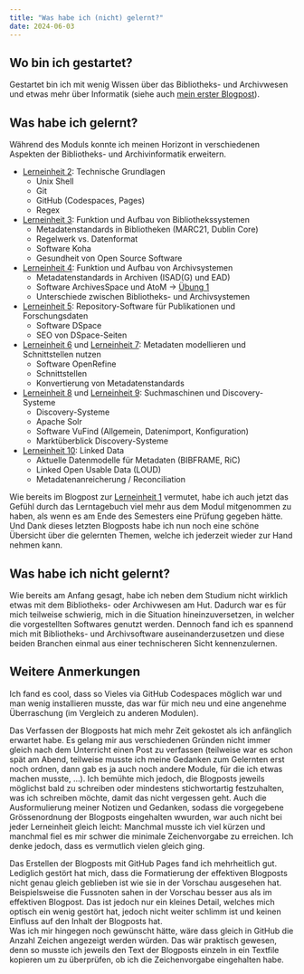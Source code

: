 ```yaml
---
title: "Was habe ich (nicht) gelernt?"
date: 2024-06-03
---
```


## Wo bin ich gestartet?
Gestartet bin ich mit wenig Wissen über das Bibliotheks- und Archivwesen und etwas mehr über Informatik (siehe auch [mein erster Blogpost](https://yara-wagner.github.io/lerntagebuch/2024/02/14/einfuehrung.html)).

## Was habe ich gelernt?
Während des Moduls konnte ich meinen Horizont in verschiedenen Aspekten der Bibliotheks- und Archivinformatik erweitern.
* [Lerneinheit 2](https://yara-wagner.github.io/lerntagebuch/2024/02/14/lerneinheit2.html): Technische Grundlagen
  * Unix Shell
  * Git
  * GitHub (Codespaces, Pages)
  * Regex
* [Lerneinheit 3](https://yara-wagner.github.io/lerntagebuch/2024/02/27/lerneinheit3.html): Funktion und Aufbau von Bibliothekssystemen
  * Metadatenstandards in Bibliotheken (MARC21, Dublin Core)
  * Regelwerk vs. Datenformat
  * Software Koha
  * Gesundheit von Open Source Software
* [Lerneinheit 4](https://yara-wagner.github.io/lerntagebuch/2024/03/12/lerneinheit4.html): Funktion und Aufbau von Archivsystemen
  * Metadatenstandards in Archiven (ISAD(G) und EAD)
  * Software ArchivesSpace und AtoM → [Übung 1](https://yara-wagner.github.io/lerntagebuch/2024/03/17/uebung1.html)
  * Unterschiede zwischen Bibliotheks- und Archivsystemen
* [Lerneinheit 5](https://yara-wagner.github.io/lerntagebuch/2024/03/26/lerneinheit5.html): Repository-Software für Publikationen und Forschungsdaten
  * Software DSpace
  * SEO von DSpace-Seiten
* [Lerneinheit 6](https://yara-wagner.github.io/lerntagebuch/2024/04/30/lerneinheit6.html) und [Lerneinheit 7](https://yara-wagner.github.io/lerntagebuch/2024/05/07/lerneinheit7.html): Metadaten modellieren und Schnittstellen nutzen
  * Software OpenRefine
  * Schnittstellen
  * Konvertierung von Metadatenstandards
* [Lerneinheit 8](https://yara-wagner.github.io/lerntagebuch/2024/05/21/lerneinheit8.html) und [Lerneinheit 9](https://yara-wagner.github.io/lerntagebuch/2024/06/03/1-lerneinheit9.html): Suchmaschinen und Discovery-Systeme
  * Discovery-Systeme
  * Apache Solr
  * Software VuFind (Allgemein, Datenimport, Konfiguration)
  * Marktüberblick Discovery-Systeme
* [Lerneinheit 10](https://yara-wagner.github.io/lerntagebuch/2024/06/03/2-lerneinheit10.html): Linked Data
  * Aktuelle Datenmodelle für Metadaten (BIBFRAME, RiC)
  * Linked Open Usable Data (LOUD)
  * Metadatenanreicherung / Reconciliation
 
Wie bereits im Blogpost zur [Lerneinheit 1](https://yara-wagner.github.io/lerntagebuch/2024/02/14/lerneinheit1.html) vermutet, habe ich auch jetzt das Gefühl durch das Lerntagebuch viel mehr aus dem Modul mitgenommen zu haben, als wenn es am Ende des Semesters eine Prüfung gegeben hätte. Und Dank dieses letzten Blogposts habe ich nun noch eine schöne Übersicht über die gelernten Themen, welche ich jederzeit wieder zur Hand nehmen kann.

## Was habe ich nicht gelernt?
Wie bereits am Anfang gesagt, habe ich neben dem Studium nicht wirklich etwas mit dem Bibliotheks- oder Archivwesen am Hut. Dadurch war es für mich teilweise schwierig, mich in die Situation hineinzuversetzen, in welcher die vorgestellten Softwares genutzt werden. Dennoch fand ich es spannend mich mit Bibliotheks- und Archivsoftware auseinanderzusetzen und diese beiden Branchen einmal aus einer technischeren Sicht kennenzulernen.


## Weitere Anmerkungen
Ich fand es cool, dass so Vieles via GitHub Codespaces möglich war und man wenig installieren musste, das war für mich neu und eine angenehme Überraschung (im Vergleich zu anderen Modulen).

Das Verfassen der Blogposts hat mich mehr Zeit gekostet als ich anfänglich erwartet habe. Es gelang mir aus verschiedenen Gründen nicht immer gleich nach dem Unterricht einen Post zu verfassen (teilweise war es schon spät am Abend, teilweise musste ich meine Gedanken zum Gelernten erst noch ordnen, dann gab es ja auch noch andere Module, für die ich etwas machen musste, ...). Ich bemühte mich jedoch, die Blogposts jeweils möglichst bald zu schreiben oder mindestens stichwortartig festzuhalten, was ich schreiben möchte, damit das nicht vergessen geht. Auch die Ausformulierung meiner Notizen und Gedanken, sodass die vorgegebene Grössenordnung der Blogposts eingehalten wwurden, war auch nicht bei jeder Lerneinheit gleich leicht: Manchmal musste ich viel kürzen und manchmal fiel es mir schwer die minimale Zeichenvorgabe zu erreichen. Ich denke jedoch, dass es vermutlich vielen gleich ging.

Das Erstellen der Blogposts mit GitHub Pages fand ich mehrheitlich gut. Lediglich gestört hat mich, dass die Formatierung der effektiven Blogposts nicht genau gleich geblieben ist wie sie in der Vorschau ausgesehen hat. Beispielsweise die Fussnoten sahen in der Vorschau besser aus als im effektiven Blogpost. Das ist jedoch nur ein kleines Detail, welches mich optisch ein wenig gestört hat, jedoch nicht weiter schlimm ist und keinen Einfluss auf den Inhalt der Blogposts hat.<br>
Was ich mir hingegen noch gewünscht hätte, wäre dass gleich in GitHub die Anzahl Zeichen angezeigt werden würden. Das wär praktisch gewesen, denn so musste ich jeweils den Text der Blogposts einzeln in ein Textfile kopieren um zu überprüfen, ob ich die Zeichenvorgabe eingehalten habe.
